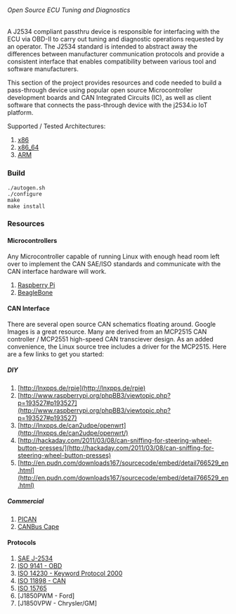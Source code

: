 ###### Open Source ECU Tuning and Diagnostics

A J2534 compliant passthru device is responsible for interfacing with the ECU via OBD-II to carry out tuning and diagnostic operations requested by an operator. The J2534 standard is intended to abstract away the differences between manufacturer communication protocols and provide a consistent interface that enables compatibility between various tool and software manufacturers.

This section of the project provides resources and code needed to build a pass-through device using popular open source Microcontroller development boards and CAN Integrated Circuits (IC), as well as client software that connects the pass-through device with the j2534.io IoT platform.

Supported / Tested Architectures:

1. [x86](http://en.wikipedia.org/wiki/X86)
2. [x86_64](http://en.wikipedia.org/wiki/X86-64)
3. [ARM](http://en.wikipedia.org/wiki/ARM_architecture)

### Build

	./autogen.sh
	./configure
	make
	make install

### Resources

#### Microcontrollers

Any Microcontroller capable of running Linux with enough head room left over to implement the CAN SAE/ISO standards and communicate with the CAN interface hardware will work.

1. [Raspberry Pi](http://en.wikipedia.org/wiki/Raspberry_Pi)
2. [BeagleBone](http://beagleboard.org)

#### CAN Interface

There are several open source CAN schematics floating around. Google Images is a great resource. Many are derived from an MCP2515 CAN controller / MCP2551 high-speed CAN transciever design. As an added convenience, the Linux source tree includes a driver for the MCP2515. Here are a few links to get you started:

##### DIY

1. [http://lnxpps.de/rpie](http://lnxpps.de/rpie)
2. [http://www.raspberrypi.org/phpBB3/viewtopic.php?p=193527#p193527](http://www.raspberrypi.org/phpBB3/viewtopic.php?p=193527#p193527)
3. [http://lnxpps.de/can2udpe/openwrt](http://lnxpps.de/can2udpe/openwrt/)
4. [http://hackaday.com/2011/03/08/can-sniffing-for-steering-wheel-button-presses/](http://hackaday.com/2011/03/08/can-sniffing-for-steering-wheel-button-presses)
5. [http://en.pudn.com/downloads167/sourcecode/embed/detail766529_en.html](http://en.pudn.com/downloads167/sourcecode/embed/detail766529_en.html)

##### Commercial

1. [PICAN](http://skpang.co.uk/catalog/pican-canbus-board-for-raspberry-pi-p-1196.html)
2. [CANBus Cape](http://elinux.org/Beagleboard:BeagleBone_CANBus)

#### Protocols

1. [SAE J-2534](http://standards.sae.org/j2534/1_200412)
2. [ISO 9141 - OBD](http://en.wikipedia.org/wiki/On-board_diagnostics)
3. [ISO 14230 - Keyword Protocol 2000](http://en.wikipedia.org/wiki/Keyword_Protocol_2000)
4. [ISO 11898 - CAN](http://en.wikipedia.org/wiki/ISO_11898)
5. [ISO 15765](http://en.wikipedia.org/wiki/ISO_15765-2)
6. [J1850PWM - Ford]
7. [J1850VPW - Chrysler/GM]
